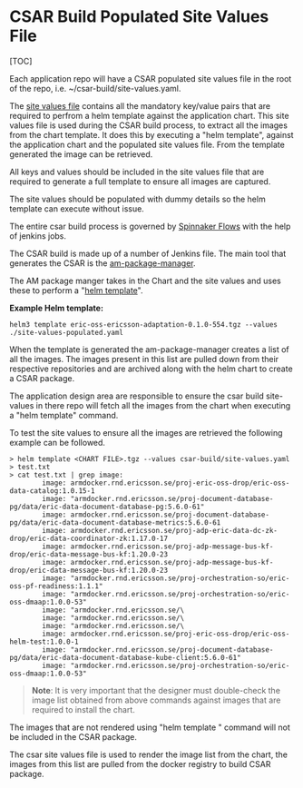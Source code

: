 # CSAR Build Populated Site Values File

[TOC]

Each application repo will have a CSAR populated site values file in the root of the repo, i.e.
~/csar-build/site-values.yaml.

The [site values file](../csar-build/site-values.yaml) contains all the mandatory key/value
pairs that are required to perfrom a helm template against the application chart.
This site values file is used during the CSAR build process, to extract all the images from the
chart template. It does this by executing a "helm template", against the application chart and the
populated site values file. From the template generated the image can be retrieved.

All keys and values should be included in the site values file that are required to generate a full
template to ensure all images are captured.

The site values should be populated with dummy details so the helm template can execute without issue.


The entire csar build process is governed by [Spinnaker Flows](https://spinnaker.rnd.gic.ericsson.se/#/applications/common-e2e-cicd/executions?pipeline=oss-csar-build-flow) with the help of jenkins jobs.


The CSAR build is made up of a number of Jenkins file. The main tool that generates the CSAR is the
[am-package-manager](https://gerrit-gamma.gic.ericsson.se/plugins/gitiles/OSS/com.ericsson.orchestration.mgmt.packaging/am-package-manager/+/refs/heads/master).


The AM package manger takes in the Chart and the site values and uses these to perform a "[helm template](https://helm.sh/docs/helm/helm_template/)".

**Example Helm template:**
```
helm3 template eric-oss-ericsson-adaptation-0.1.0-554.tgz --values ./site-values-populated.yaml
```

When the template is generated the am-package-manager creates a list of all the images. The images
present in this list are pulled down from their respective repositories and are archived along with the
helm chart to create a CSAR package.


The application design area are responsible to ensure the csar build site-values in there repo will fetch all
the images from the chart when executing a "helm template" command.

To test the site values to ensure all the images are retrieved the following example can be followed.
```
> helm template <CHART FILE>.tgz --values csar-build/site-values.yaml > test.txt
> cat test.txt | grep image:
        image: armdocker.rnd.ericsson.se/proj-eric-oss-drop/eric-oss-data-catalog:1.0.15-1
        image: "armdocker.rnd.ericsson.se/proj-document-database-pg/data/eric-data-document-database-pg:5.6.0-61"
        image: armdocker.rnd.ericsson.se/proj-document-database-pg/data/eric-data-document-database-metrics:5.6.0-61
        image: armdocker.rnd.ericsson.se/proj-adp-eric-data-dc-zk-drop/eric-data-coordinator-zk:1.17.0-17
        image: armdocker.rnd.ericsson.se/proj-adp-message-bus-kf-drop/eric-data-message-bus-kf:1.20.0-23
        image: armdocker.rnd.ericsson.se/proj-adp-message-bus-kf-drop/eric-data-message-bus-kf:1.20.0-23
        image: "armdocker.rnd.ericsson.se/proj-orchestration-so/eric-oss-pf-readiness:1.1.1"
        image: "armdocker.rnd.ericsson.se/proj-orchestration-so/eric-oss-dmaap:1.0.0-53"
        image: "armdocker.rnd.ericsson.se/\
        image: "armdocker.rnd.ericsson.se/\
        image: "armdocker.rnd.ericsson.se/\
        image: armdocker.rnd.ericsson.se/proj-eric-oss-drop/eric-oss-helm-test:1.0.0-1
        image: "armdocker.rnd.ericsson.se/proj-document-database-pg/data/eric-data-document-database-kube-client:5.6.0-61"
        image: "armdocker.rnd.ericsson.se/proj-orchestration-so/eric-oss-dmaap:1.0.0-53"
```


> **Note**: It is very important that the designer must double-check the image list obtained from above commands against images that are required to install the chart.

The images that are not rendered using "helm template <chart name>" command will not be included in the CSAR package.


The csar site values file is used to render the image list from the chart, the images from this list are pulled from the docker registry to build CSAR package.